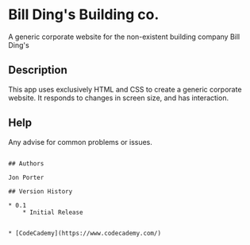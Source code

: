 
# Bill Ding's Building co. 
A generic corporate website for the non-existent building company Bill Ding's

## Description

This app uses exclusively HTML and CSS to create a generic corporate website.  It responds to changes in screen size, and has interaction.

## Help

Any advise for common problems or issues.
```

## Authors

Jon Porter

## Version History

* 0.1
    * Initial Release


* [CodeCademy](https://www.codecademy.com/)
